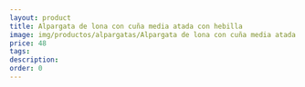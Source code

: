 ```yaml
---
layout: product
title: Alpargata de lona con cuña media atada con hebilla 
image: img/productos/alpargatas/Alpargata de lona con cuña media atada con hebilla =48.webp
price: 48
tags: 
description: 
order: 0
---
```

